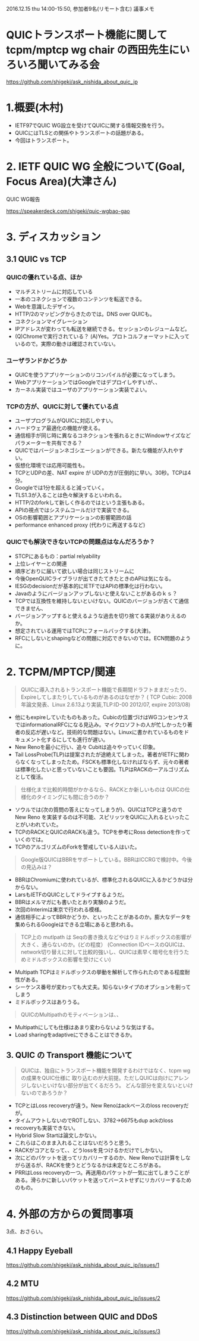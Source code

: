 2016.12.15 thu 14:00-15:50, 参加者9名(リモート含む) 議事メモ

# QUICトランスポート機能に関して tcpm/mptcp wg chair の西田先生にいろいろ聞いてみる会

https://github.com/shigeki/ask_nishida_about_quic_jp

# 1.概要(木村)

- IETF97でQUIC WG設立を受けてQUICに関する情報交換を行う。
- QUICにはTLSとの関係やトランスポートの話題がある。
- 今回はトランスポート。

# 2. IETF QUIC WG 全般について(Goal, Focus Area)(大津さん)

QUIC WG報告

https://speakerdeck.com/shigeki/quic-wgbao-gao

# 3. ディスカッション

## 3.1 QUIC vs TCP

### QUICの優れている点、ほか
- マルチストリームに対応している
- 一本のコネクションで複数のコンテンツを転送できる。
- Webを意識したデザイン。
- HTTP/2のマッピングからきたのでは。DNS over QUICも。
- コネクションマイグレーション
- IPアドレスが変わっても転送を継続できる。セッションのレジュームなど。
- (Q)Chromeで実行されている？ (A)Yes。プロトコルフォーマットに入っているので。実際の動きは確認されていない。

### ユーザランドかどうか
- QUICを使うアプリケーションのリコンパイルが必要になってしまう。
- WebアプリケーションではGoogleではデプロイしやすいが、、
- カーネル実装ではユーザのアプリケーション実装でよい。

### TCPの方が、QUICに対して優れている点
- ユーザプログラムがQUICに対応しやすい。
- ハードウェア最適化の機能が使える。
- 通信相手が同じ時に異なるコネクションを張れるときにWindowサイズなどパラメーターを共有できる？
- QUICではバージョンネゴシエーションができる。新たな機能が入れやすい。
- 仮想化環境では応用可能性も。
- TCPとUDPの差、NAT expire が UDPの方が圧倒的に早い。30秒。TCPは4分。
- Googleでは1分を超えると減っていく。
- TLS1.3が入ることは色々解決するといわれる。
- HTTP/2のforkして新しく作るのではという主張もある。
- APIの視点ではシステムコールだけで実装できる。
- OSの影響範囲とアプリケーションの影響範囲の話
- performance enhanced proxy (代わりに再送するなど)

### QUICでも解決できないTCPの問題点はなんだろうか？
- STCPにあるもの：partial relyability
- 上位レイヤーとの関連
- 順序どおりに届いて欲しい場合は同じストリームに
- 今後OpenQUICライブラリが出てきたてきたときのAPIは気になる。
- IESGのdecisionだが基本的にIETFではAPIの標準化は行わない。
- Javaのようにバージョンアップしないと使えないことがあるのｋｓ？
- TCPでは互換性を維持しないといけない。QUICのバージョンが古くて通信できません、
- バージョンアップすると使えるような過去を切り捨てる実装がありえるのか。
- 想定されている運用ではTCPにフォールバックする(大津)。
- RFCにしないとshapingなどの問題に対応できないのでは。ECN問題のように。

# 2. TCPM/MPTCP/関連

> QUICに導入されるトランスポート機能で長期間ドラフトままだったり、Expireしてしまたりしているものがあるのはなぜか？ ( TCP Cubic: 2008年論文発表、Linux 2.6.13より実装,TLP:ID-00 2012/07, expire 2013/08)

- 他にもexpireしていたものもあった。Cubicの位置づけはWGコンセンサスではinformationalRFCになる見込み。マイクロソフトの人が忙しかったり著者の反応が遅いなど。技術的な問題はない。Linuxに書かれているものをドキュメント化するにしても進行が遅い。
- New Renoを最小に行い、追々 Cubitは追々やっていく印象。
- Tail LossProbe(TLP)は提案されたが途絶えてしまった。著者がIETFに関わらなくなってしまったため。FSCKも標準化しなければならず、元々の著者は標準化したいと思っていないことも要因。TLPはRACKの一アルゴリズムとして復活。

> 仕様化まで比較的時間がかかるなら、RACKとか新しいものは QUICの仕様化のタイミングにも間に合うのか？

- ソウルでは(次の質問の答えになってしまうが)、QUICはTCPと違うので New Reno を実装するのは不可能、スピリッツをQUICに入れるといったことがいわれていた。
- TCPのRACKとQUICのRACKも違う。TCPを参考にRoss detectionを作っていくのでは。
- TCPのアルゴリズムのForkを警戒している人はいた。

> Google版QUICはBBRをサポートしている。BBRはICCRGで検討中。今後の見込みは？

- BBRはChromiumに使われているが、標準化されるQUICに入るかどうかは分からない。
- LarsもIETFのQUICとしてドライブするようだ。
- BBRはメルマガにも書いたとおり実験のようだ。
- 次回のInterimは東京で行われる模様。
- 通信相手によってBBRかどうか、といったことがあるのか。膨大なデータを集められるGoogleはできる立場にあると思われる。

> TCP上の mutlpath は Seqの書き換えなどやはりミドルボックスの影響が大きく、通らないのか。(どの程度） (Connection IDベースのQUICは、network切り替えに対して比較的強いし、QUICは素早く暗号化を行うためミドルボックスの影響を受けにくい)

- Multipath TCPはミドルボックスの挙動を解析して作られたのである程度耐性がある。
- シーケンス番号が変わっても大丈夫。知らないタイプのオプションを削ってしまう
- ミドルボックスはありうる。

> QUICのMultipathのモティベーションは、、

- Multipathにしても仕様はあまり変わらないような気はする。
- Load sharingをadaptiveにできることはできるか。

## 3. QUIC の Transport 機能について

> QUICは、独自にトランスポート機能を開発するわけではなく、tcpm wgの成果をQUIC仕様に
> 取り込むのが大前提。ただしQUICは向けにアレンジしないといけない部分が出てくるだろう。
> どんな部分を変えないといけないのであろうか？

- TCPとはLoss recoveryが違う。New Renoはackベースのloss recoveryだが。
- タイムアウトしないのでROTしない、3782->6675もdup ackのloss
- recoveryも実装できない。
- Hybrid Slow Startは論文しかない。
- これらはこのまま入れることはないだろうと思う。
- RACKがコアとなって、、どうlossを見つけるかだけでしかない。
- 次にどのパケットを送ってリカバリーするのか、New Renoでは計算をしながら送るが、RACKを使うとどうなるかは未定なところがある。
- PRRはLoss recoveryの一つ。再送用のパケットが一気に出てしまうことがある。滑らかに新しいパケットを送ってバーストせずにリカバリーするためのもの。

# 4. 外部の方からの質問事項

3点、おさらい。

## 4.1 Happy Eyeball
https://github.com/shigeki/ask_nishida_about_quic_jp/issues/1

## 4.2 MTU
https://github.com/shigeki/ask_nishida_about_quic_jp/issues/2

## 4.3 Distinction between QUIC and DDoS
https://github.com/shigeki/ask_nishida_about_quic_jp/issues/3